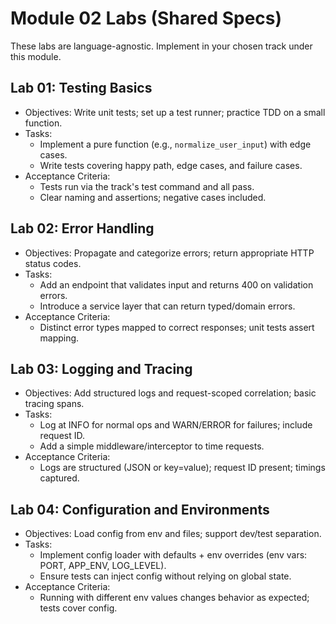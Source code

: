 # Module 02 Labs (Shared Specs)

These labs are language-agnostic. Implement in your chosen track under this module.

## Lab 01: Testing Basics
- Objectives: Write unit tests; set up a test runner; practice TDD on a small function.
- Tasks:
  - Implement a pure function (e.g., `normalize_user_input`) with edge cases.
  - Write tests covering happy path, edge cases, and failure cases.
- Acceptance Criteria:
  - Tests run via the track's test command and all pass.
  - Clear naming and assertions; negative cases included.

## Lab 02: Error Handling
- Objectives: Propagate and categorize errors; return appropriate HTTP status codes.
- Tasks:
  - Add an endpoint that validates input and returns 400 on validation errors.
  - Introduce a service layer that can return typed/domain errors.
- Acceptance Criteria:
  - Distinct error types mapped to correct responses; unit tests assert mapping.

## Lab 03: Logging and Tracing
- Objectives: Add structured logs and request-scoped correlation; basic tracing spans.
- Tasks:
  - Log at INFO for normal ops and WARN/ERROR for failures; include request ID.
  - Add a simple middleware/interceptor to time requests.
- Acceptance Criteria:
  - Logs are structured (JSON or key=value); request ID present; timings captured.

## Lab 04: Configuration and Environments
- Objectives: Load config from env and files; support dev/test separation.
- Tasks:
  - Implement config loader with defaults + env overrides (env vars: PORT, APP_ENV, LOG_LEVEL).
  - Ensure tests can inject config without relying on global state.
- Acceptance Criteria:
  - Running with different env values changes behavior as expected; tests cover config.
